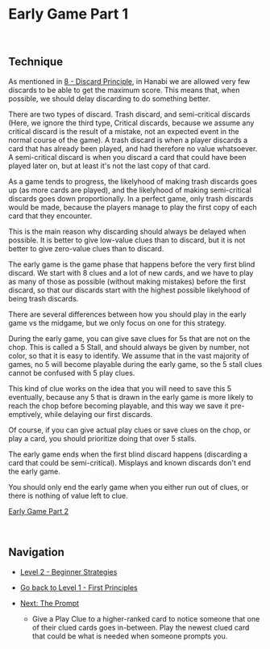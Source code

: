 # Early Game Part 1

<br />

## Technique

As mentioned in [8 - Discard Principle](https://github.com/agilbert1412/HanabiStrategy/blob/master/Strategy/Level%201%20-%20First%20Principles/8%20-%20Discard%20Principle.md), in Hanabi we are allowed very few discards to be able to get the maximum score. This means that, when possible, we should delay discarding to do something better.

There are two types of discard. Trash discard, and semi-critical discards (Here, we ignore the third type, Critical discards, because we assume any critical discard is the result of a mistake, not an expected event in the normal course of the game). A trash discard is when a player discards a card that has already been played, and had therefore no value whatsoever. A semi-critical discard is when you discard a card that could have been played later on, but at least it's not the last copy of that card.

As a game tends to progress, the likelyhood of making trash discards goes up (as more cards are played), and the likelyhood of making semi-critical discards goes down proportionally. In a perfect game, only trash discards would be made, because the players manage to play the first copy of each card that they encounter.

This is the main reason why discarding should always be delayed when possible. It is better to give low-value clues than to discard, but it is not better to give zero-value clues than to discard.

The early game is the game phase that happens before the very first blind discard. We start with 8 clues and a lot of new cards, and we have to play as many of those as possible (without making mistakes) before the first discard, so that our discards start with the highest possible likelyhood of being trash discards.

There are several differences between how you should play in the early game vs the midgame, but we only focus on one for this strategy.

During the early game, you can give save clues for 5s that are not on the chop. This is called a 5 Stall, and should always be given by number, not color, so that it is easy to identify. We assume that in the vast majority of games, no 5 will become playable during the early game, so the 5 stall clues cannot be confused with 5 play clues.

This kind of clue works on the idea that you will need to save this 5 eventually, because any 5 that is drawn in the early game is more likely to reach the chop before becoming playable, and this way we save it pre-emptively, while delaying our first discards.

Of course, if you can give actual play clues or save clues on the chop, or play a card, you should prioritize doing that over 5 stalls.

The early game ends when the first blind discard happens (discarding a card that could be semi-critical). Misplays and known discards don't end the early game.

You should only end the early game when you either run out of clues, or there is nothing of value left to clue.

[Early Game Part 2](https://github.com/agilbert1412/HanabiStrategy/blob/master/Strategy/Level%202%20-%20Beginner/18%20-%20Early%20Game%202.md)

<br />

## Navigation

* [Level 2 - Beginner Strategies](https://github.com/agilbert1412/HanabiStrategy/blob/master/Strategy/Level%202%20-%20Beginner/Level%202%20-%20Beginner.md)

* [Go back to Level 1 - First Principles](https://github.com/agilbert1412/HanabiStrategy/blob/master/Strategy/Level%201%20-%20First%20Principles/Level%201%20-%20First%20Principles.md)

* [Next: The Prompt](https://github.com/agilbert1412/HanabiStrategy/blob/master/Strategy/Level%202%20-%20Beginner/10%20-%20The%20Prompt.md)
	* Give a Play Clue to a higher-ranked card to notice someone that one of their clued cards goes in-between. Play the newest clued card that could be what is needed when someone prompts you.